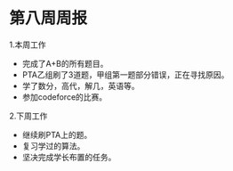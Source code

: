 # 第八周周报


1.本周工作
- 完成了A+B的所有题目。
- PTA乙组刷了3道题，甲组第一题部分错误，正在寻找原因。
- 学了数分，高代，解几，英语等。
- 参加codeforce的比赛。

2.下周工作
- 继续刷PTA上的题。
- 复习学过的算法。
- 坚决完成学长布置的任务。
